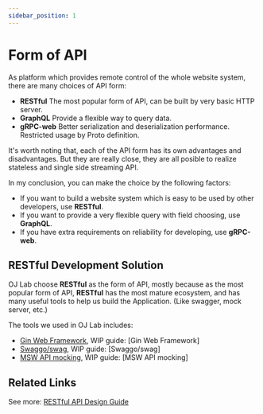 ```yaml
---
sidebar_position: 1
---
```


# Form of API

As platform which provides remote control of the whole website system,
there are many choices of API form:

- **RESTful** The most popular form of API, can be built by very basic HTTP server.
- **GraphQL** Provide a flexible way to query data.
- **gRPC-web** Better serialization and deserialization performance. Restricted usage by Proto definition.

It's worth noting that, each of the API form has its own advantages and disadvantages.
But they are really close, they are all posible to realize stateless and single side streaming API.

In my conclusion, you can make the choice by the following factors:

- If you want to build a website system which is easy to be used by other developers, use **RESTful**.
- If you want to provide a very flexible query with field choosing, use **GraphQL**.
- If you have extra requirements on reliability for developing, use **gRPC-web**.

## RESTful Development Solution

OJ Lab choose **RESTful** as the form of API, mostly because as the most popular form of API,
**RESTful** has the most mature ecosystem, and has many useful tools to help us build the Application.
(Like swagger, mock server, etc.)

The tools we used in OJ Lab includes:

- [Gin Web Framework](https://gin-gonic.com/), WIP guide: [Gin Web Framework]
- [Swaggo/swag](https://github.com/swaggo/swag), WIP guide: [Swaggo/swag]
- [MSW API mocking](https://mswjs.io/), WIP guide: [MSW API mocking]

## Related Links

See more: [RESTful API Design Guide](https://restfulapi.net/)
